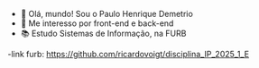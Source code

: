 - 👋 Olá, mundo! Sou o Paulo Henrique Demetrio
- 👀 Me interesso por front-end e back-end
- 📚 Estudo Sistemas de Informação, na FURB


-link furb: https://github.com/ricardovoigt/disciplina_IP_2025_1_E

